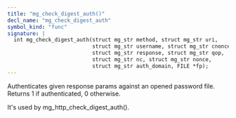 ```yaml
---
title: "mg_check_digest_auth()"
decl_name: "mg_check_digest_auth"
symbol_kind: "func"
signature: |
  int mg_check_digest_auth(struct mg_str method, struct mg_str uri,
                           struct mg_str username, struct mg_str cnonce,
                           struct mg_str response, struct mg_str qop,
                           struct mg_str nc, struct mg_str nonce,
                           struct mg_str auth_domain, FILE *fp);
---
```


Authenticates given response params against an opened password file.
Returns 1 if authenticated, 0 otherwise.

It's used by mg_http_check_digest_auth(). 

